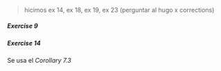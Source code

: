 > hicimos ex 14, ex 18, ex 19, ex 23 (perguntar al hugo x corrections)

##### Exercise 9


##### Exercise 14
Se usa el *Corollary 7.3*